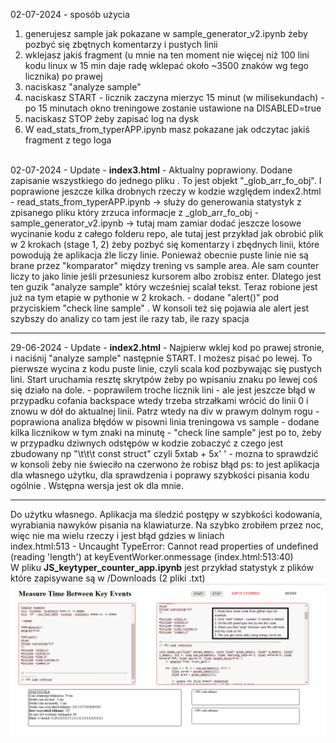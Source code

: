 02-07-2024 - sposób użycia</br >
1. generujesz sample jak pokazane w sample_generator_v2.ipynb żeby pozbyć się zbętnych komentarzy i pustych linii</br >
2. wklejasz jakiś fragment (u mnie na ten moment nie więcej niż 100 lini kodu linux w 15 min daje radę wklepać około ~3500 znaków wg tego licznika) po prawej</br >
3. naciskasz "analyze sample"</br >
4. naciskasz START - licznik zaczyna mierzyc 15 minut (w milisekundach) - po 15 minutach okno treningowe zostanie ustawione na DISABLED=true</br >
5. naciskasz STOP żeby zapisać log na dysk</br >
6. W ead_stats_from_typerAPP.ipynb masz pokazane jak odczytac jakiś fragment z tego loga</br >
<br />
02-07-2024 - Update - <b>index3.html</b> - Aktualny poprawiony. Dodane zapisanie wszystkiego do jednego pliku . To jest objekt "_glob_arr_fo_obj". I poprawione jeszcze kilka drobnych rzeczy w kodzie względem index2.html
- read_stats_from_typerAPP.ipynb -> służy do generowania statystyk z zpisanego pliku który zrzuca informacje z _glob_arr_fo_obj
- sample_generator_v2.ipynb -> tutaj mam zamiar dodać jeszcze losowe wycinanie kodu z całego folderu repo, ale tutaj jest przykład jak obrobić plik w 2 krokach (stage 1, 2) żeby pozbyć się komentarzy i zbędnych linii, które powodują że aplikacja źle liczy linie. Ponieważ obecnie puste linie nie są brane przez "komparator" między trening vs sample area. Ale sam counter liczy to jako linie jeśli przesuniesz kursorem albo zrobisz enter. Dlatego jest ten guzik "analyze sample" który wcześniej scalał tekst. Teraz robione jest już na tym etapie w pythonie w 2 krokach.
- dodane "alert()" pod przyciskiem "check line sample" . W konsoli też się pojawia ale alert jest szybszy do analizy co tam jest ile razy tab, ile razy spacja
<hr>
29-06-2024 - Update -
<b>index2.html</b> 
- Najpierw wklej kod po prawej stronie, i naciśnij "analyze sample" następnie START. I możesz pisać po lewej. To pierwsze wycina z kodu puste linie, czyli scala kod pozbywając się pustych lini. Start uruchamia resztę skrytpów żeby po wpisaniu znaku po lewej coś się działo na dole.
- poprawilem troche licznik lini - ale jest jeszcze błąd w przypadku cofania backspace wtedy trzeba strzałkami wrócić do linii 0 i znowu w dół do aktualnej linii. Patrz wtedy na div w prawym dolnym rogu
- poprawiona analiza błędów w pisowni linia treningowa vs sample
- dodane kilka licznikow w tym znaki na minutę
- "check line sample" jest po to, żeby w przypadku dziwnych odstępów w kodzie zobaczyć z czego jest zbudowany np "\t\t\t     const struct" czyli 5xtab + 5x' ' - mozna to sprawdzić w konsoli żeby nie świeciło na czerwono że robisz błąd
  ps: to jest aplikacja dla własnego użytku, dla sprawdzenia i poprawy szybkości pisania kodu ogólnie . Wstępna wersja jest ok dla mnie.
<hr>

Do użytku własnego. Aplikacja ma śledzić postępy w szybkości kodowania, wyrabiania nawyków pisania na klawiaturze. Na szybko zrobiłem przez noc, więc nie ma wielu rzeczy i jest błąd gdzies w liniach <br/>
index.html:513 -    Uncaught TypeError: Cannot read properties of undefined (reading 'length') at keyEventWorker.onmessage (index.html:513:40)
</br >
W pliku <b>JS_keytyper_counter_app.ipynb</b> jest przykład statystyk z plików które zapisywane są w /Downloads (2 pliki .txt)
![screenshot_mtbke.png](https://github.com/KarolDuracz/scratchpad/blob/main/Measure%20Time%20Between%20Key%20Events/screenshot_mtbke.png)
